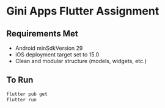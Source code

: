 # Gini Apps Flutter Assignment

## Requirements Met
-  Android minSdkVersion 29
-  iOS deployment target set to 15.0
-  Clean and modular structure (models, widgets, etc.)

## To Run
```bash
flutter pub get
flutter run
